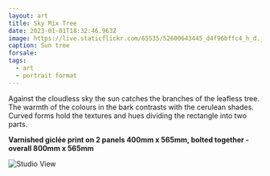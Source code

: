 ```yaml
---
layout: art
title: Sky Mix Tree
date: 2023-01-01T18:32:46.963Z
image: https://live.staticflickr.com/65535/52600643445_d4f96bffc4_h_d.jpg
caption: Sun tree
forsale:
tags:
  - art
  - portrait format
---
```

Against the cloudless sky the sun catches the branches of the leafless tree. The warmth of the colours in the bark contrasts with the cerulean shades. Curved forms hold the textures and hues dividing the rectangle into two parts.

**Varnished giclée print on 2 panels 400mm x 565mm, bolted together - overall 800mm x 565mm**

![Studio View](https://live.staticflickr.com/65535/53276578025_4156bd9b33_h_d.jpg "Studio View")
